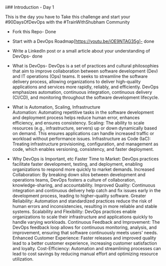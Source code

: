 ii## Introduction - Day 1

This is the day you have to Take this challenge and start your #90DaysOfDevOps with the #TrainWithShubham Community

- Fork this Repo- Done
- Start with a DevOps Roadmap[https://youtu.be/iOE9NTAG35g]- done 
- Write a LinkedIn post or a small article about your understanding of DevOps- done
 - What is DevOps- DevOps is a set of practices and cultural philosophies that aim to improve collaboration between software development (Dev) and IT operations (Ops) teams. It seeks to streamline the software delivery process, allowing organizations to deliver high-quality applications and services more rapidly, reliably, and efficiently. DevOps emphasizes automation, continuous integration, continuous delivery (CI/CD), and monitoring throughout the software development lifecycle.

 - What is Automation, Scaling, Infrastructure      
Automation: Automating repetitive tasks in the software development and deployment process helps reduce human error, enhances efficiency, and ensures consistency.
Scaling: The ability to scale resources (e.g., infrastructure, servers) up or down dynamically based on demand. This ensures applications can handle increased traffic or workload without performance issues.
Infrastructure as Code (IaC): Treating infrastructure provisioning, configuration, and management as code, which enables versioning, consistency, and faster deployment.

 - Why DevOps is Important, etc
Faster Time to Market: DevOps practices facilitate faster development, testing, and deployment, enabling organizations to respond more quickly to market demands.
Increased Collaboration: By breaking down silos between development and operations teams, DevOps fosters a culture of collaboration, knowledge-sharing, and accountability.
Improved Quality: Continuous integration and continuous delivery help catch and fix issues early in the development process, leading to higher-quality software.
Greater Reliability: Automation and standardized practices reduce the risk of human errors and inconsistencies, resulting in more reliable and stable systems.
Scalability and Flexibility: DevOps practices enable organizations to scale their infrastructure and applications quickly to handle varying workloads.
Continuous Feedback and Improvement: The DevOps feedback loop allows for continuous monitoring, analysis, and improvement, ensuring that software continuously meets users' needs.
Enhanced Customer Experience: Faster releases and improved quality lead to a better customer experience, increasing customer satisfaction and loyalty.
Cost-Efficiency: Automation and streamlining processes can lead to cost savings by reducing manual effort and optimizing resource utilization. 

